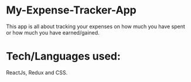 # My-Expense-Tracker-App
This app is all about tracking your expenses on how much you have spent or how much you have earned/gained.

# Tech/Languages used:

ReactJs, Redux and CSS.
